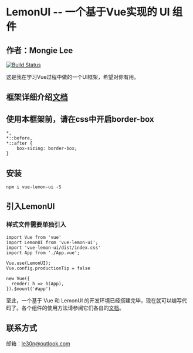 # LemonUI -- 一个基于Vue实现的 UI 组件

## 作者：Mongie Lee

[![Build Status](https://www.travis-ci.org/MongieLai/vue-lemon-ui.svg?branch=master)](https://www.travis-ci.org/MongieLai/vue-lemon-ui)

这是我在学习Vue过程中做的一个UI框架，希望对你有用。

## 框架详细介绍[文档](https://mongielee.gitee.io/lemon-ui-docs/#/development/recommend)

## 使用本框架前，请在css中开启border-box
``` 
*,
*::before,
*::after {
	box-sizing: border-box;
}
```

## 安装
``` 
npm i vue-lemon-ui -S
```

## 引入LemonUI
### 样式文件需要单独引入
``` 
import Vue from 'vue'
import LemonUI from 'vue-lemon-ui';
import 'vue-lemon-ui/dist/index.css'
import App from './App.vue';

Vue.use(LemonUI);
Vue.config.productionTip = false

new Vue({
  render: h => h(App),
}).$mount('#app')
```
至此，一个基于 Vue 和 LemonUI 的开发环境已经搭建完毕，现在就可以编写代码了。各个组件的使用方法请参阅它们各自的[文档](https://mongielee.gitee.io/lemon-ui-docs/#/development/recommend)。

## 联系方式
邮箱：le30n@outlook.com